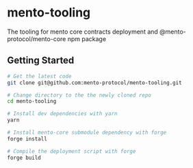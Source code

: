 # mento-tooling

The tooling for mento core contracts deployment and @mento-protocol/mento-core npm package
## Getting Started

```bash
# Get the latest code
git clone git@github.com:mento-protocol/mento-tooling.git

# Change directory to the the newly cloned repo
cd mento-tooling

# Install dev dependencies with yarn
yarn

# Install mento-core submodule dependency with forge
forge install

# Compile the deployment script with forge
forge build

```